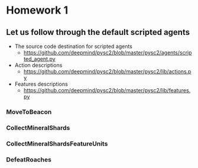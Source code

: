 # Homework 1

## Let us follow through the default scripted agents
 - The source code destination for scripted agents
   - https://github.com/deepmind/pysc2/blob/master/pysc2/agents/scripted_agent.py
 - Action descriptions
   - https://github.com/deepmind/pysc2/blob/master/pysc2/lib/actions.py
 - Features descriptions
   - https://github.com/deepmind/pysc2/blob/master/pysc2/lib/features.py

### MoveToBeacon
### CollectMineralShards
### CollectMineralShardsFeatureUnits
### DefeatRoaches

## 
